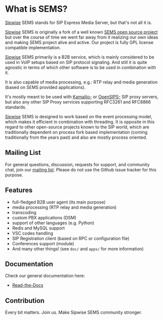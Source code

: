 # What is SEMS?

[Sipwise](http://www.sipwise.com/) SEMS stands for SIP Express Media Server,
but that's not all it is.

[Sipwise](http://www.sipwise.com/) SEMS is originally a fork of a well known [SEMS open source project](https://github.com/sems-server)
but over the course of time we went far away from it realizing our own ideas and making SEMS project alive and active.
Our project is fully GPL license compatible implementation.

[Sipwise](http://www.sipwise.com/) SEMS primarily is a B2B service,
which is mainly considered to be used in VoIP setups based on SIP protocol signaling.
And still it is quite agnostic in terms of which other software
is to be used in combination with it.

It is also capable of media processing, e.g.:
RTP relay and media generation (based on SEMS provided applications).

It's mostly meant to be used with [Kamailio-](https://github.com/kamailio/kamailio) or
[OpenSIPS-](https://github.com/OpenSIPS/opensips) SIP proxy servers, but also any other
SIP Proxy services supporting RFC3261 and RFC8866 standards.

[Sipwise](http://www.sipwise.com/) SEMS is designed to work based on the event processing model,
which makes it efficient in combination with threading.
It is opposite in this regard to other open-source projects known to the SIP world,
which are traditionally dependent on process fork based implementation
(coming traditionally from the years past) and also are mostly process oriented.


## Mailing List

For general questions, discussion, requests for support, and community chat,
join our [mailing list](https://lists.sipwise.com/mailman/listinfo/). Please do not use
the Github issue tracker for this purpose.

## Features

* full-fledged B2B user agent (its main purpose)
* media processing (RTP relay and media generation)
* transcoding
* custom PBX applications (DSM)
* support of other languages (e.g. Python)
* Redis and MySQL support
* VSC codes handling
* SIP Registration client (based on RPC or configuration file)
* Conferences support (module)
* And many other things! (see `doc/` and `apps/` for more information)

## Documentation

Check our general documentation here:
* [Read-the-Docs](https://sems.readthedocs.io/en/latest/)

## Contribution

Every bit matters. Join us. Make Sipwise SEMS community stronger.
